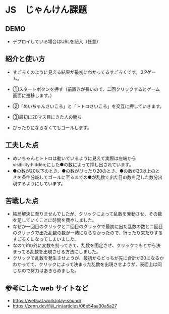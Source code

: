 # JS　じゃんけん課題

## DEMO

  - デプロイしている場合はURLを記入（任意）

## 紹介と使い方

  - すごろくのように見える結果が最初にわかってるすごろくです。２Pゲーム。

  - ①スタートボタンを押す（前置きが長いので、二回クリックするとゲーム画面に遷移します。）
  - ②「めいちゃんさいころ」と「トトロさいころ」を交互に押していきます。
  - ③最初に20マス目にきた人の勝ち

  - ぴったりにならなくてもゴールします。


## 工夫した点

  - めいちゃんとトトロは動いているように見えて実際は左端からvisibility:hidden;にした●の数によって押し出されています。
  - ●の数が20以下のとき、●の数がぴったり20のとき、●の数が20以上のときを条件分岐してゴールに至るまでの●が乱数で出た目の数を足した数分出現するようにしています。

## 苦戦した点

  - 結局解決に至りませんでしたが、クリックによって乱数を発動させ、その数を足していくことに時間を費やしました。
  - なぜか一回目のクリックと二回目のクリックで最初に出た乱数の数と二回目のクリックで出た乱数の数が一緒にならなかったので、行ったり来たりするすごろくになってしまいました。
  - なのでifの外に変数を持ってきて、乱数を固定させ、クリックでもとから決まってる乱数を出現させる方法にしました。
  - クリックで乱数を発生させようが、最初からどっちが先に合計が20になるかわかってて、クリックによって決まった乱数を出現させようが、表面上は同じなので努力はあきらめました。

## 参考にした web サイトなど

  - https://webcat.work/play-sound/
  - https://zenn.dev/fijii_rin/articles/06e54aa30a5a27
  